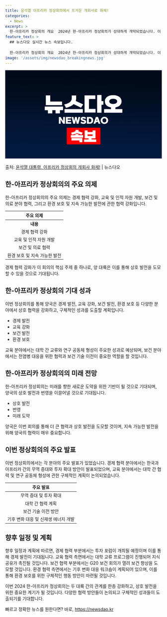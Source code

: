```yaml
---
title: 윤석열 아프리카 정상회의에서 뜨거운 개회사로 화제!
categories:
  - News
excerpt: >
  한-아프리카 정상회의 개요  2024년 한-아프리카 정상회의가 성대하게 개막되었습니다. 이 회의는 양 대륙 …
feature_text: >
  ## 뉴스다오 실시간 뉴스 속보입니다.

  한-아프리카 정상회의 개요  2024년 한-아프리카 정상회의가 성대하게 개막되었습니다. 이 회의는 양 대륙 …
image: '/assets/img/newsdao_breakingnews.jpg'
---
```


![뉴스다오 속보](/assets/img/newsdao_breakingnews.jpg)

<p>출처: <a href="https://newsdao.kr/4060" rel="dofollow">윤석열 대통령, 아프리카 정상회의 개회사 화제!</a> | 뉴스다오</p>

<h2 data-ke-size="size26">한-아프리카 정상회의의 주요 의제</h2>
<p data-ke-size="size16">한-아프리카 정상회의의 주요 의제는 경제 협력 강화, 교육 및 인적 자원 개발, 보건 및 의료 분야 협력, 그리고 환경 보호 및 지속 가능한 발전에 관한 협력 강화입니다.</p>
<table>
  <thead>
    <tr>
      <th style="text-align: center; height: 17px;"><b>주요 의제</b></th>
    </tr>
  </thead>
  <tbody>
    <tr>
      <td style="text-align: center; height: 17px;"><b>내용</b></td>
    </tr>
    <tr>
      <td style="text-align: center; height: 17px;">경제 협력 강화</td>
    </tr>
    <tr>
      <td style="text-align: center; height: 17px;">교육 및 인적 자원 개발</td>
    </tr>
    <tr>
      <td style="text-align: center; height: 17px;">보건 및 의료 협력</td>
    </tr>
    <tr>
      <td style="text-align: center; height: 17px;">환경 보호 및 지속 가능한 발전</td>
    </tr>
  </tbody>
</table>
<p data-ke-size="size16">경제 협력 강화가 이 회의의 핵심 주제 중 하나로, 양 대륙은 이를 통해 상호 발전을 도모할 수 있을 것으로 기대됩니다.</p>

<h2 data-ke-size="size26">한-아프리카 정상회의 기대 성과</h2>
<p data-ke-size="size16">이번 정상회의를 통해 양국은 경제 발전, 교육 강화, 보건 발전, 환경 보호 등 다양한 분야에서 상호 협력을 강화하고, 구체적인 성과를 도출할 계획입니다.</p>
<ul>
  <li>경제 발전</li>
  <li>교육 강화</li>
  <li>보건 발전</li>
  <li>환경 보호</li>
</ul>
<p data-ke-size="size16">교육 분야에서는 대학 간 교류와 연구 공동체 형성이 주요한 성과로 예상되며, 보건 분야에서는 전염병 대응을 위한 협력과 보건 기술 이전이 중요한 역할을 할 것입니다.</p>

<h2 data-ke-size="size26">한-아프리카 정상회의의 미래 전망</h2>
<p data-ke-size="size16">한-아프리카 정상회의는 미래를 향한 새로운 도약을 위한 기반이 될 것으로 기대되며, 양국의 상호 발전과 번영을 이끌어낼 것으로 기대됩니다.</p>
<ul>
  <li>상호 발전</li>
  <li>번영</li>
  <li>미래 도약</li>
</ul>
<p data-ke-size="size16">양국은 이번 회의를 통해 더 큰 협력과 상호 발전을 도모할 것이며, 지속 가능한 발전을 위해 양국의 협력이 매우 중요합니다.</p>

<h2 data-ke-size="size26">이번 정상회의의 주요 발표</h2>
<p data-ke-size="size16">이번 정상회의에서는 각 분야의 주요 발표가 있었습니다. 경제 협력 분야에서는 한국과 아프리카 간의 무역 증대와 투자 확대 방안이 발표되었으며, 교육 분야에서는 대학 간 협력 및 연구 공동체 형성에 관한 구체적인 계획이 논의되었습니다.</p>
<table>
  <thead>
    <tr>
      <th style="text-align: center; height: 17px;"><b>주요 발표</b></th>
    </tr>
  </thead>
  <tbody>
    <tr>
      <td style="text-align: center; height: 17px;">무역 증대 및 투자 확대</td>
    </tr>
    <tr>
      <td style="text-align: center; height: 17px;">대학 간 협력 계획</td>
    </tr>
    <tr>
      <td style="text-align: center; height: 17px;">보건 기술 이전 방안</td>
    </tr>
    <tr>
      <td style="text-align: center; height: 17px;">기후 변화 대응 및 신재생 에너지 개발</td>
    </tr>
  </tbody>
</table>

<h2 data-ke-size="size26">향후 일정 및 계획</h2>
<p data-ke-size="size16">향후 일정과 계획에 따르면, 경제 협력 부분에서는 투자 포럼이 개최될 예정이며 이를 통해 경제 발전이 기대됩니다. 교육 협력 측면에서는 대학 교류 프로그램이 진행되어 지식 공유가 촉진될 것입니다. 보건 협력 부분에서는 G20 보건 회의가 열려 보건 향상을 도모할 것입니다. 환경 협력 측면에서는 기후 변화 대응 워크숍이 계획되어 있으며, 이를 통해 환경 보호를 위한 구체적인 행동 방안이 마련될 것입니다.</p>

<p data-ke-size="size16">이번 2024 한-아프리카 정상회의는 두 대륙 간의 관계를 한층 강화하고, 상호 발전을 위한 중요한 계기가 될 것입니다. 다양한 협력 방안들이 논의되고 구체적인 성과들이 도출되기를 기대합니다.</p> 

빠르고 정확한 뉴스를 원한다면? 바로, <a href="https://newsdao.kr" rel="dofollow">https://newsdao.kr</a>


